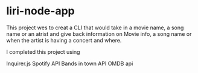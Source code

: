 # liri-node-app

This project wes to creat a CLI that would take in a movie name, a song name or an atrist and give back information on Movie info, a song name or when the artist is having a concert and where.

I completed this project using

Inquirer.js
Spotify API
Bands in town API
OMDB api

